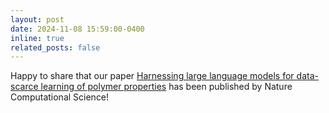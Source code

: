 ```yaml
---
layout: post
date: 2024-11-08 15:59:00-0400
inline: true
related_posts: false
---
```


Happy to share that our paper <a href="https://www.nature.com/articles/s43588-025-00768-y" target="_blank">Harnessing large language models for data-scarce learning of polymer properties</a> has been published by Nature Computational Science!
